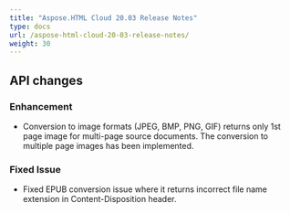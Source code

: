 ```yaml
---
title: "Aspose.HTML Cloud 20.03 Release Notes"
type: docs
url: /aspose-html-cloud-20-03-release-notes/
weight: 30
---
```


## **API changes**
### **Enhancement**
- Conversion to image formats (JPEG, BMP, PNG, GIF) returns only 1st page image for multi-page source documents. The conversion to multiple page images has been implemented.
### **Fixed Issue**
- Fixed EPUB conversion issue where it returns incorrect file name extension in Content-Disposition header.
